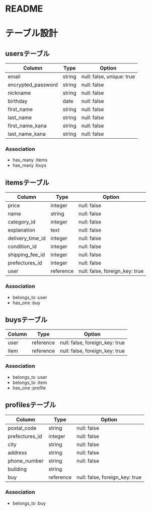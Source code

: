 # README

# テーブル設計

## usersテーブル

| Column            | Type     | Option                        |
|-------------------|----------|-------------------------------|
|email              |string    |null: false, unique: true      |
|encrypted_password |string    |null: false                    |
|nickname           |string    |null: false                    |
|birthday           |date      |null: false                    |
|first_name         |string    |null: false                    |
|last_name          |string    |null: false                    |
|first_name_kana    |string    |null: false                    |
|last_name_kana     |string    |null: false                    |

### Association
- has_many :items
- has_many :buys

## itemsテーブル

| Column            | Type     | Option                        |
|-------------------|----------|-------------------------------|
|price              |integer   |null: false                    |
|name               |string    |null: false                    |
|category_id        |integer   |null: false                    |
|explanation        |text      |null: false                    |
|delivery_time_id   |integer   |null: false                    |
|condition_id       |integer   |null: false                    |
|shipping_fee_id    |integer   |null: false                    |
|prefectures_id     |integer   |null: false                    |
|user               |reference |null: false, foreign_key: true |

### Association
- belongs_to :user
- has_one :buy

## buysテーブル

| Column            | Type     | Option                        |
|-------------------|----------|-------------------------------|
|user               |reference |null: false, foreign_key: true |
|item               |reference |null: false, foreign_key: true |
### Association
- belongs_to :user
- belongs_to :item
- has_one :profile

## profilesテーブル
| Column            | Type     | Option                        |
|-------------------|----------|-------------------------------|
|postal_code        |string    |null: false                    |
|prefectures_id     |integer   |null: false                    |
|city               |string    |null: false                    |
|address            |string    |null: false                    |
|phone_number       |string    |null: false                    |
|building           |string    |                               |
|buy                |reference |null: false, foreign_key: true |

### Association
- belongs_to :buy
